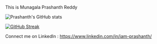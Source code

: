 This is Munagala Prashanth Reddy


![Prashanth's GitHub stats](https://github-readme-stats.vercel.app/api?username=Iamprashanth-1)

[![GitHub Streak](https://streak-stats.demolab.com/?user=Iamprashanth-1)](https://git.io/streak-stats)

Connect me on LinkedIn : https://www.linkedin.com/in/iam-prashanth/
